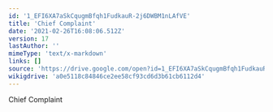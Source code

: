 ```yaml
---
id: '1_EFI6XA7aSkCqugmBfqh1FudkauR-2j6DWBM1nLAfVE'
title: 'Chief Complaint'
date: '2021-02-26T16:08:06.512Z'
version: 17
lastAuthor: ''
mimeType: 'text/x-markdown'
links: []
source: 'https://drive.google.com/open?id=1_EFI6XA7aSkCqugmBfqh1FudkauR-2j6DWBM1nLAfVE'
wikigdrive: 'a0e5118c84846ce2ee58cf93cd6d3b61cb6112d4'
---
```

Chief Complaint
